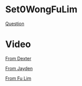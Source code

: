 # Set0WongFuLim

[Question](https://github.com/Fulim13/Android_Practical7/tree/main/Question)

# Video
[From Dexter](https://www.youtube.com/watch?v=6xtnIy_BH4Q)

[From Jayden](https://www.youtube.com/watch?v=2v3gYK7cC1M)

[From Fu Lim](https://www.youtube.com/watch?v=beWvXXgq2So) 
